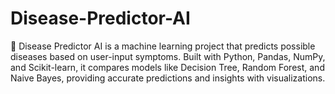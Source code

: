 # Disease-Predictor-AI
🧠 Disease Predictor AI is a machine learning project that predicts possible diseases based on user-input symptoms. Built with Python, Pandas, NumPy, and Scikit-learn, it compares models like Decision Tree, Random Forest, and Naive Bayes, providing accurate predictions and insights with visualizations.
